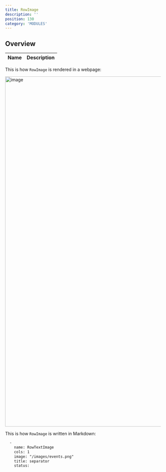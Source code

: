 ```yaml
---
title: RowImage
description: ''
position: 130
category: 'MODULES'
---
```

## Overview

<table>
<thead>
      <tr>
            <th>Name</th>
            <th>Description</th>
      </tr>
</thead>
<tbody>

</tbody>
</table>

This is how `RowImage` is rendered in a webpage:

<img width="1130" alt="image" src="https://user-images.githubusercontent.com/3258579/146674618-8a39d80f-325d-4de6-b17d-2fe36474a12b.png">

This is how `RowImage` is written in Markdown:

```md
  -
    name: RowTextImage
    cols: 1
    image: "/images/events.png"
    title: separator
    status: 

```